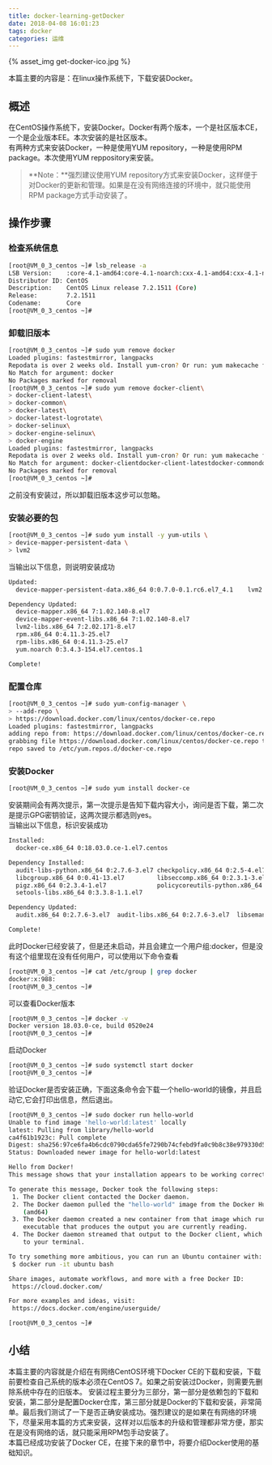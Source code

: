 ```yaml
---
title: docker-learning-getDocker
date: 2018-04-08 16:01:23
tags: docker
categories: 运维
---
```

{% asset_img get-docker-ico.jpg %} 

本篇主要的内容是：在linux操作系统下，下载安装Docker。

<!-- more -->

## 概述
    
在CentOS操作系统下，安装Docker。Docker有两个版本，一个是社区版本CE，一个是企业版本EE。本次安装的是社区版本。  
有两种方式来安装Docker，一种是使用YUM repository，一种是使用RPM package。本次使用YUM reppository来安装。

> **Note：**强烈建议使用YUM repository方式来安装Docker，这样便于对Docker的更新和管理。如果是在没有网络连接的环境中，就只能使用RPM package方式手动安装了。

## 操作步骤

### 检查系统信息

```sh
[root@VM_0_3_centos ~]# lsb_release -a
LSB Version:    :core-4.1-amd64:core-4.1-noarch:cxx-4.1-amd64:cxx-4.1-noarch:desktop-4.1-amd64:desktop-4.1-noarch:languages-4.1-amd64:languages-4.1-noarch:printing-4.1-amd64:printing-4.1-noarch
Distributor ID: CentOS
Description:    CentOS Linux release 7.2.1511 (Core) 
Release:        7.2.1511
Codename:       Core
[root@VM_0_3_centos ~]# 
```

### 卸载旧版本

```sh
[root@VM_0_3_centos ~]# sudo yum remove docker
Loaded plugins: fastestmirror, langpacks
Repodata is over 2 weeks old. Install yum-cron? Or run: yum makecache fast
No Match for argument: docker
No Packages marked for removal
[root@VM_0_3_centos ~]# sudo yum remove docker-client\
> docker-client-latest\
> docker-common\
> docker-latest\
> docker-latest-logrotate\
> docker-selinux\
> docker-engine-selinux\
> docker-engine
Loaded plugins: fastestmirror, langpacks
Repodata is over 2 weeks old. Install yum-cron? Or run: yum makecache fast
No Match for argument: docker-clientdocker-client-latestdocker-commondocker-latestdocker-latest-logrotatedocker-selinuxdocker-engine-selinuxdocker-engine
No Packages marked for removal
[root@VM_0_3_centos ~]# 
```
之前没有安装过，所以卸载旧版本这步可以忽略。

### 安装必要的包

```sh
[root@VM_0_3_centos ~]# sudo yum install -y yum-utils \
> device-mapper-persistent-data \
> lvm2
```

当输出以下信息，则说明安装成功

```sh
Updated:
  device-mapper-persistent-data.x86_64 0:0.7.0-0.1.rc6.el7_4.1    lvm2.x86_64 7:2.02.171-8.el7    yum-utils.noarch 0:1.1.31-42.el7   

Dependency Updated:
  device-mapper.x86_64 7:1.02.140-8.el7                                device-mapper-event.x86_64 7:1.02.140-8.el7                    
  device-mapper-event-libs.x86_64 7:1.02.140-8.el7                     device-mapper-libs.x86_64 7:1.02.140-8.el7                     
  lvm2-libs.x86_64 7:2.02.171-8.el7                                    python-urlgrabber.noarch 0:3.10-8.el7                          
  rpm.x86_64 0:4.11.3-25.el7                                           rpm-build-libs.x86_64 0:4.11.3-25.el7                          
  rpm-libs.x86_64 0:4.11.3-25.el7                                      rpm-python.x86_64 0:4.11.3-25.el7                              
  yum.noarch 0:3.4.3-154.el7.centos.1                                 

Complete!
```

### 配置仓库

```sh
[root@VM_0_3_centos ~]# sudo yum-config-manager \
> --add-repo \
> https://download.docker.com/linux/centos/docker-ce.repo
Loaded plugins: fastestmirror, langpacks
adding repo from: https://download.docker.com/linux/centos/docker-ce.repo
grabbing file https://download.docker.com/linux/centos/docker-ce.repo to /etc/yum.repos.d/docker-ce.repo
repo saved to /etc/yum.repos.d/docker-ce.repo
```

### 安装Docker

```sh
[root@VM_0_3_centos ~]# sudo yum install docker-ce
```
安装期间会有两次提示，第一次提示是告知下载内容大小，询问是否下载，第二次是提示GPG密钥验证，这两次提示都选则yes。  
当输出以下信息，标识安装成功

```sh
Installed:
  docker-ce.x86_64 0:18.03.0.ce-1.el7.centos                                                                                           

Dependency Installed:
  audit-libs-python.x86_64 0:2.7.6-3.el7 checkpolicy.x86_64 0:2.5-4.el7               container-selinux.noarch 2:2.42-1.gitad8f0f7.el7
  libcgroup.x86_64 0:0.41-13.el7         libseccomp.x86_64 0:2.3.1-3.el7              libsemanage-python.x86_64 0:2.5-8.el7           
  pigz.x86_64 0:2.3.4-1.el7              policycoreutils-python.x86_64 0:2.5-17.1.el7 python-IPy.noarch 0:0.75-6.el7                  
  setools-libs.x86_64 0:3.3.8-1.1.el7   

Dependency Updated:
  audit.x86_64 0:2.7.6-3.el7  audit-libs.x86_64 0:2.7.6-3.el7  libsemanage.x86_64 0:2.5-8.el7  policycoreutils.x86_64 0:2.5-17.1.el7 

Complete!
```

此时Docker已经安装了，但是还未启动，并且会建立一个用户组:docker，但是没有这个组里现在没有任何用户，可以使用以下命令查看

```sh
[root@VM_0_3_centos ~]# cat /etc/group | grep docker
docker:x:988:
[root@VM_0_3_centos ~]# 
```

可以查看Docker版本

```sh
[root@VM_0_3_centos ~]# docker -v
Docker version 18.03.0-ce, build 0520e24
[root@VM_0_3_centos ~]# 
```

启动Docker

```sh
[root@VM_0_3_centos ~]# sudo systemctl start docker
[root@VM_0_3_centos ~]# 
```

验证Docker是否安装正确，下面这条命令会下载一个hello-world的镜像，并且启动它,它会打印出信息，然后退出。

```sh
[root@VM_0_3_centos ~]# sudo docker run hello-world
Unable to find image 'hello-world:latest' locally
latest: Pulling from library/hello-world
ca4f61b1923c: Pull complete 
Digest: sha256:97ce6fa4b6cdc0790cda65fe7290b74cfebd9fa0c9b8c38e979330d547d22ce1
Status: Downloaded newer image for hello-world:latest

Hello from Docker!
This message shows that your installation appears to be working correctly.

To generate this message, Docker took the following steps:
 1. The Docker client contacted the Docker daemon.
 2. The Docker daemon pulled the "hello-world" image from the Docker Hub.
    (amd64)
 3. The Docker daemon created a new container from that image which runs the
    executable that produces the output you are currently reading.
 4. The Docker daemon streamed that output to the Docker client, which sent it
    to your terminal.

To try something more ambitious, you can run an Ubuntu container with:
 $ docker run -it ubuntu bash

Share images, automate workflows, and more with a free Docker ID:
 https://cloud.docker.com/

For more examples and ideas, visit:
 https://docs.docker.com/engine/userguide/

[root@VM_0_3_centos ~]# 
```

## 小结

本篇主要的内容就是介绍在有网络CentOS环境下Docker CE的下载和安装，下载前要检查自己系统的版本必须在CentOS 7。如果之前安装过Docker，则需要先删除系统中存在的旧版本。
安装过程主要分为三部分，第一部分是依赖包的下载和安装，第二部分是配置Docker仓库，第三部分就是Docker的下载和安装，非常简单。最后我们测试了一下是否正确安装成功。强烈建议的是如果在有网络的环境下，尽量采用本篇的方式来安装，这样对以后版本的升级和管理都非常方便，那实在是没有网络的话，就只能采用RPM包手动安装了。  
本篇已经成功安装了Docker CE，在接下来的章节中，将要介绍Docker使用的基础知识。